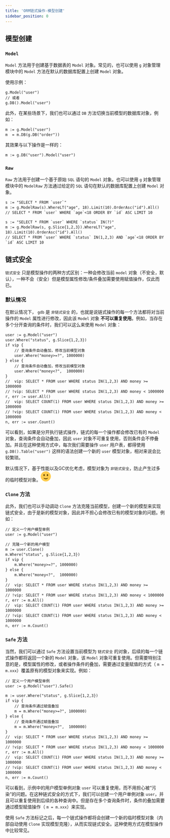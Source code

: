 ```yaml
---
title: 'ORM链式操作-模型创建'
sidebar_position: 0
---
```


## 模型创建

### `Model`

`Model` 方法用于创建基于数据表的 `Model` 对象。常见的，也可以使用 `g` 对象管理模块中的 `Model` 方法在默认的数据库配置上创建 `Model` 对象。

使用示例：

```
g.Model("user")
// 或者
g.DB().Model("user")
```

此外，在某些场景下，我们也可以通过 `DB` 方法切换当前模型的数据库对象，例如：

```
m := g.Model("user")
m  = m.DB(g.DB("order"))
```

其效果与以下操作是一样的：

```
m := g.DB("user").Model("user")
```

### `Raw`

`Raw` 方法用于创建一个基于原始 `SQL` 语句的 `Model` 对象。也可以使用 `g` 对象管理模块中的 `ModelRaw` 方法通过给定的 `SQL` 语句在默认的数据库配置上创建 `Model` 对象。

```
s := "SELECT * FROM `user`"
m := g.ModelRaw(s).WhereLT("age", 18).Limit(10).OrderAsc("id").All()
// SELECT * FROM `user` WHERE `age`<18 ORDER BY `id` ASC LIMIT 10
```

```
s := "SELECT * FROM `user` WHERE `status` IN(?)"
m := g.ModelRaw(s, g.Slice{1,2,3}).WhereLT("age", 18).Limit(10).OrderAsc("id").All()
// SELECT * FROM `user` WHERE `status` IN(1,2,3) AND `age`<18 ORDER BY `id` ASC LIMIT 10
```

## 链式安全

`链式安全` 只是模型操作的两种方式区别：一种会修改当前 `model` 对象（不安全，默认），一种不会（安全）但是模型属性修改/条件叠加需要使用赋值操作，仅此而已。

### 默认情况

在默认情况下， `gdb` 是 `非链式安全` 的，也就是说链式操作的每一个方法都将对当前操作的 `Model` 属性进行修改，因此该 `Model` 对象 **不可以重复使用**。例如，当存在多个分开查询的条件时，我们可以这么来使用 `Model` 对象：

```
user := g.Model("user")
user.Where("status", g.Slice{1,2,3})
if vip {
    // 查询条件自动叠加，修改当前模型对象
    user.Where("money>=?", 1000000)
} else {
    // 查询条件自动叠加，修改当前模型对象
    user.Where("money<?",  1000000)
}
//  vip: SELECT * FROM user WHERE status IN(1,2,3) AND money >= 1000000
// !vip: SELECT * FROM user WHERE status IN(1,2,3) AND money < 1000000
r, err := user.All()
//  vip: SELECT COUNT(1) FROM user WHERE status IN(1,2,3) AND money >= 1000000
// !vip: SELECT COUNT(1) FROM user WHERE status IN(1,2,3) AND money < 1000000
n, err := user.Count()
```

可以看到，如果是分开执行链式操作，链式的每一个操作都会修改已有的 `Model` 对象，查询条件会自动叠加，因此 `user` 对象不可重复使用，否则条件会不停叠加。并且在这种使用方式中，每次我们需要操作 `user` 用户表，都得使用 `g.DB().Table("user")` 这样的语法创建一个新的 `user` 模型对象，相对来说会比较繁琐。

默认情况下，基于性能以及GC优化考虑，模型对象为 `非链式安全`，防止产生过多的临时模型对象。![(微笑)](/markdown/1f7ee2ac67fc5de100b8fc690d7438ea.svg)

### `Clone` 方法

此外，我们也可以手动调动 `Clone` 方法克隆当前模型，创建一个新的模型来实现链式安全，由于是新的模型对象，因此并不担心会修改已有的模型对象的问题。例如：

```
// 定义一个用户模型单例
user := g.Model("user")
```

```
// 克隆一个新的用户模型
m := user.Clone()
m.Where("status", g.Slice{1,2,3})
if vip {
    m.Where("money>=?", 1000000)
} else {
    m.Where("money<?",  1000000)
}
//  vip: SELECT * FROM user WHERE status IN(1,2,3) AND money >= 1000000
// !vip: SELECT * FROM user WHERE status IN(1,2,3) AND money < 1000000
r, err := m.All()
//  vip: SELECT COUNT(1) FROM user WHERE status IN(1,2,3) AND money >= 1000000
// !vip: SELECT COUNT(1) FROM user WHERE status IN(1,2,3) AND money < 1000000
n, err := m.Count()
```

### `Safe` 方法

当然，我们可以通过 `Safe` 方法设置当前模型为 `链式安全` 的对象，后续的每一个链式操作都将返回一个新的 `Model` 对象，该 `Model` 对象可重复使用。但需要特别注意的是，模型属性的修改，或者操作条件的叠加，需要通过变量赋值的方式（ `m = m.xxx`）覆盖原有的模型对象来实现。例如：

```
// 定义一个用户模型单例
user := g.Model("user").Safe()
```

```
m := user.Where("status", g.Slice{1,2,3})
if vip {
    // 查询条件通过赋值叠加
    m = m.Where("money>=?", 1000000)
} else {
    // 查询条件通过赋值叠加
    m = m.Where("money<?",  1000000)
}
//  vip: SELECT * FROM user WHERE status IN(1,2,3) AND money >= 1000000
// !vip: SELECT * FROM user WHERE status IN(1,2,3) AND money < 1000000
r, err := m.All()
//  vip: SELECT COUNT(1) FROM user WHERE status IN(1,2,3) AND money >= 1000000
// !vip: SELECT COUNT(1) FROM user WHERE status IN(1,2,3) AND money < 1000000
n, err := m.Count()
```

可以看到，示例中的用户模型单例对象 `user` 可以重复使用，而不用担心被“污染”的问题。在这种链式安全的方式下，我们可以创建一个用户单例对象 `user`，并且可以重复使用到后续的各种查询中。但是存在多个查询条件时，条件的叠加需要通过模型赋值操作（ `m = m.xxx`）来实现。

使用 `Safe` 方法标记之后，每一个链式操作都将会创建一个新的临时模型对象（内部自动使用 `Clone` 实现模型克隆），从而实现链式安全。这种使用方式在模型操作中比较常见。